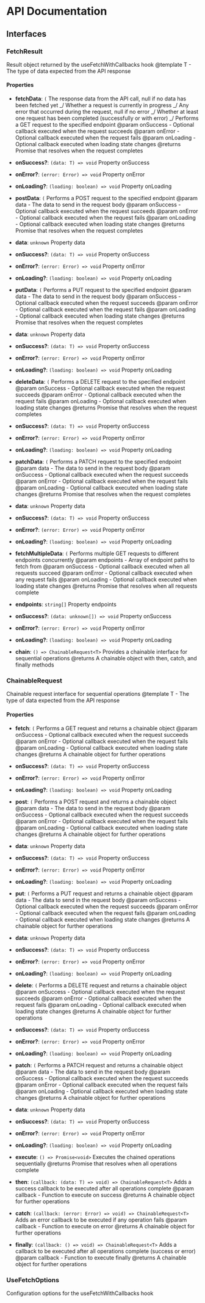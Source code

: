 # API Documentation

## Interfaces

### FetchResult<T>

Result object returned by the useFetchWithCallbacks hook
@template T - The type of data expected from the API response

#### Properties

- **fetchData**: `(`
  The response data from the API call, null if no data has been fetched yet _/ Whether a request is currently in progress _/ Any error that occurred during the request, null if no error _/ Whether at least one request has been completed (successfully or with error) _/ Performs a GET request to the specified endpoint @param onSuccess - Optional callback executed when the request succeeds @param onError - Optional callback executed when the request fails @param onLoading - Optional callback executed when loading state changes @returns Promise that resolves when the request completes

- **onSuccess?**: `(data: T) => void`
  Property onSuccess

- **onError?**: `(error: Error) => void`
  Property onError

- **onLoading?**: `(loading: boolean) => void`
  Property onLoading

- **postData**: `(`
  Performs a POST request to the specified endpoint @param data - The data to send in the request body @param onSuccess - Optional callback executed when the request succeeds @param onError - Optional callback executed when the request fails @param onLoading - Optional callback executed when loading state changes @returns Promise that resolves when the request completes

- **data**: `unknown`
  Property data

- **onSuccess?**: `(data: T) => void`
  Property onSuccess

- **onError?**: `(error: Error) => void`
  Property onError

- **onLoading?**: `(loading: boolean) => void`
  Property onLoading

- **putData**: `(`
  Performs a PUT request to the specified endpoint @param data - The data to send in the request body @param onSuccess - Optional callback executed when the request succeeds @param onError - Optional callback executed when the request fails @param onLoading - Optional callback executed when loading state changes @returns Promise that resolves when the request completes

- **data**: `unknown`
  Property data

- **onSuccess?**: `(data: T) => void`
  Property onSuccess

- **onError?**: `(error: Error) => void`
  Property onError

- **onLoading?**: `(loading: boolean) => void`
  Property onLoading

- **deleteData**: `(`
  Performs a DELETE request to the specified endpoint @param onSuccess - Optional callback executed when the request succeeds @param onError - Optional callback executed when the request fails @param onLoading - Optional callback executed when loading state changes @returns Promise that resolves when the request completes

- **onSuccess?**: `(data: T) => void`
  Property onSuccess

- **onError?**: `(error: Error) => void`
  Property onError

- **onLoading?**: `(loading: boolean) => void`
  Property onLoading

- **patchData**: `(`
  Performs a PATCH request to the specified endpoint @param data - The data to send in the request body @param onSuccess - Optional callback executed when the request succeeds @param onError - Optional callback executed when the request fails @param onLoading - Optional callback executed when loading state changes @returns Promise that resolves when the request completes

- **data**: `unknown`
  Property data

- **onSuccess?**: `(data: T) => void`
  Property onSuccess

- **onError?**: `(error: Error) => void`
  Property onError

- **onLoading?**: `(loading: boolean) => void`
  Property onLoading

- **fetchMultipleData**: `(`
  Performs multiple GET requests to different endpoints concurrently @param endpoints - Array of endpoint paths to fetch from @param onSuccess - Optional callback executed when all requests succeed @param onError - Optional callback executed when any request fails @param onLoading - Optional callback executed when loading state changes @returns Promise that resolves when all requests complete

- **endpoints**: `string[]`
  Property endpoints

- **onSuccess?**: `(data: unknown[]) => void`
  Property onSuccess

- **onError?**: `(error: Error) => void`
  Property onError

- **onLoading?**: `(loading: boolean) => void`
  Property onLoading

- **chain**: `() => ChainableRequest<T>`
  Provides a chainable interface for sequential operations @returns A chainable object with then, catch, and finally methods

### ChainableRequest<T>

Chainable request interface for sequential operations
@template T - The type of data expected from the API response

#### Properties

- **fetch**: `(`
  Performs a GET request and returns a chainable object @param onSuccess - Optional callback executed when the request succeeds @param onError - Optional callback executed when the request fails @param onLoading - Optional callback executed when loading state changes @returns A chainable object for further operations

- **onSuccess?**: `(data: T) => void`
  Property onSuccess

- **onError?**: `(error: Error) => void`
  Property onError

- **onLoading?**: `(loading: boolean) => void`
  Property onLoading

- **post**: `(`
  Performs a POST request and returns a chainable object @param data - The data to send in the request body @param onSuccess - Optional callback executed when the request succeeds @param onError - Optional callback executed when the request fails @param onLoading - Optional callback executed when loading state changes @returns A chainable object for further operations

- **data**: `unknown`
  Property data

- **onSuccess?**: `(data: T) => void`
  Property onSuccess

- **onError?**: `(error: Error) => void`
  Property onError

- **onLoading?**: `(loading: boolean) => void`
  Property onLoading

- **put**: `(`
  Performs a PUT request and returns a chainable object @param data - The data to send in the request body @param onSuccess - Optional callback executed when the request succeeds @param onError - Optional callback executed when the request fails @param onLoading - Optional callback executed when loading state changes @returns A chainable object for further operations

- **data**: `unknown`
  Property data

- **onSuccess?**: `(data: T) => void`
  Property onSuccess

- **onError?**: `(error: Error) => void`
  Property onError

- **onLoading?**: `(loading: boolean) => void`
  Property onLoading

- **delete**: `(`
  Performs a DELETE request and returns a chainable object @param onSuccess - Optional callback executed when the request succeeds @param onError - Optional callback executed when the request fails @param onLoading - Optional callback executed when loading state changes @returns A chainable object for further operations

- **onSuccess?**: `(data: T) => void`
  Property onSuccess

- **onError?**: `(error: Error) => void`
  Property onError

- **onLoading?**: `(loading: boolean) => void`
  Property onLoading

- **patch**: `(`
  Performs a PATCH request and returns a chainable object @param data - The data to send in the request body @param onSuccess - Optional callback executed when the request succeeds @param onError - Optional callback executed when the request fails @param onLoading - Optional callback executed when loading state changes @returns A chainable object for further operations

- **data**: `unknown`
  Property data

- **onSuccess?**: `(data: T) => void`
  Property onSuccess

- **onError?**: `(error: Error) => void`
  Property onError

- **onLoading?**: `(loading: boolean) => void`
  Property onLoading

- **execute**: `() => Promise<void>`
  Executes the chained operations sequentially @returns Promise that resolves when all operations complete

- **then**: `(callback: (data: T) => void) => ChainableRequest<T>`
  Adds a success callback to be executed after all operations complete @param callback - Function to execute on success @returns A chainable object for further operations

- **catch**: `(callback: (error: Error) => void) => ChainableRequest<T>`
  Adds an error callback to be executed if any operation fails @param callback - Function to execute on error @returns A chainable object for further operations

- **finally**: `(callback: () => void) => ChainableRequest<T>`
  Adds a callback to be executed after all operations complete (success or error) @param callback - Function to execute finally @returns A chainable object for further operations

### UseFetchOptions

Configuration options for the useFetchWithCallbacks hook
